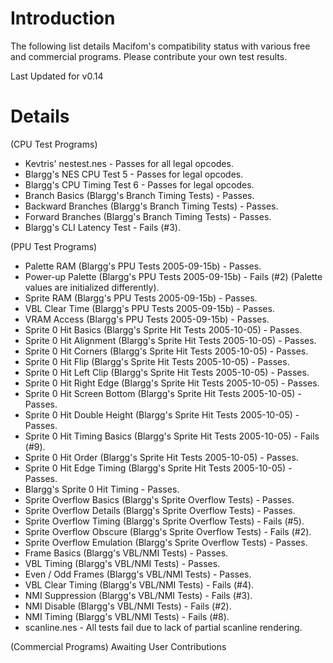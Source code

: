 # Introduction #

The following list details Macifom's compatibility status with various free and commercial programs. Please contribute your own test results.

Last Updated for v0.14

# Details #

(CPU Test Programs)
  * Kevtris' nestest.nes - Passes for all legal opcodes.
  * Blargg's NES CPU Test 5 - Passes for legal opcodes.
  * Blargg's CPU Timing Test 6 - Passes for legal opcodes.
  * Branch Basics (Blargg's Branch Timing Tests) - Passes.
  * Backward Branches (Blargg's Branch Timing Tests) - Passes.
  * Forward Branches (Blargg's Branch Timing Tests) - Passes.
  * Blargg's CLI Latency Test - Fails (#3).

(PPU Test Programs)
  * Palette RAM (Blargg's PPU Tests 2005-09-15b) - Passes.
  * Power-up Palette (Blargg's PPU Tests 2005-09-15b) - Fails (#2) (Palette values are initialized differently).
  * Sprite RAM (Blargg's PPU Tests 2005-09-15b) - Passes.
  * VBL Clear Time (Blargg's PPU Tests 2005-09-15b) - Passes.
  * VRAM Access (Blargg's PPU Tests 2005-09-15b) - Passes.
  * Sprite 0 Hit Basics (Blargg's Sprite Hit Tests 2005-10-05)  - Passes.
  * Sprite 0 Hit Alignment (Blargg's Sprite Hit Tests 2005-10-05) - Passes.
  * Sprite 0 Hit Corners (Blargg's Sprite Hit Tests 2005-10-05) - Passes.
  * Sprite 0 Hit Flip (Blargg's Sprite Hit Tests 2005-10-05) - Passes.
  * Sprite 0 Hit Left Clip (Blargg's Sprite Hit Tests 2005-10-05) - Passes.
  * Sprite 0 Hit Right Edge (Blargg's Sprite Hit Tests 2005-10-05) - Passes.
  * Sprite 0 Hit Screen Bottom (Blargg's Sprite Hit Tests 2005-10-05) - Passes.
  * Sprite 0 Hit Double Height (Blargg's Sprite Hit Tests 2005-10-05) - Passes.
  * Sprite 0 Hit Timing Basics (Blargg's Sprite Hit Tests 2005-10-05) - Fails (#9).
  * Sprite 0 Hit Order (Blargg's Sprite Hit Tests 2005-10-05) - Passes.
  * Sprite 0 Hit Edge Timing (Blargg's Sprite Hit Tests 2005-10-05) - Passes.
  * Blargg's Sprite 0 Hit Timing - Passes.
  * Sprite Overflow Basics (Blargg's Sprite Overflow Tests) - Passes.
  * Sprite Overflow Details (Blargg's Sprite Overflow Tests) - Passes.
  * Sprite Overflow Timing (Blargg's Sprite Overflow Tests) - Fails (#5).
  * Sprite Overflow Obscure (Blargg's Sprite Overflow Tests) - Fails (#2).
  * Sprite Overflow Emulation (Blargg's Sprite Overflow Tests) - Passes.
  * Frame Basics (Blargg's VBL/NMI Tests) - Passes.
  * VBL Timing (Blargg's VBL/NMI Tests) - Passes.
  * Even / Odd Frames (Blargg's VBL/NMI Tests) - Passes.
  * VBL Clear Timing (Blargg's VBL/NMI Tests) - Fails (#4).
  * NMI Suppression (Blargg's VBL/NMI Tests) - Fails (#3).
  * NMI Disable (Blargg's VBL/NMI Tests) - Fails (#2).
  * NMI Timing (Blargg's VBL/NMI Tests) - Fails (#8).
  * scanline.nes - All tests fail due to lack of partial scanline rendering.

(Commercial Programs)
Awaiting User Contributions
